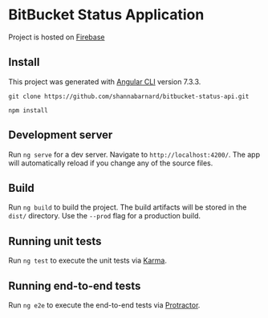 # BitBucket Status Application

Project is hosted on [Firebase](https://bitbucket-status-application.firebaseapp.com/)

## Install
This project was generated with [Angular CLI](https://github.com/angular/angular-cli) version 7.3.3.

`git clone https://github.com/shannabarnard/bitbucket-status-api.git`

`npm install`

## Development server

Run `ng serve` for a dev server. Navigate to `http://localhost:4200/`. The app will automatically reload if you change any of the source files.

## Build

Run `ng build` to build the project. The build artifacts will be stored in the `dist/` directory. Use the `--prod` flag for a production build.

## Running unit tests

Run `ng test` to execute the unit tests via [Karma](https://karma-runner.github.io).

## Running end-to-end tests

Run `ng e2e` to execute the end-to-end tests via [Protractor](http://www.protractortest.org/).